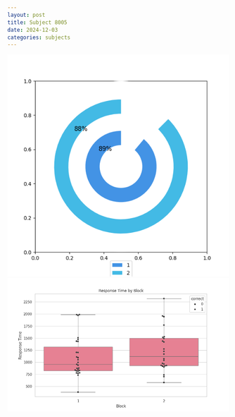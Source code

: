 ```yaml
---
layout: post
title: Subject 8005
date: 2024-12-03
categories: subjects
---
```


![](data/8005/run-18/8005__acc_test.png)
![](data/8005/run-18/8005_rt.png)
